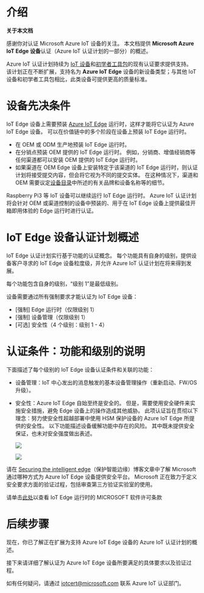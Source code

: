 # <a name="introduction"></a>介绍

**关于本文档**

感谢你对认证 Microsoft Azure IoT 设备的关注。 本文档提供 **Microsoft Azure IoT Edge 设备**认证（Azure IoT 认证计划的一部分）的概述。

Azure IoT 认证计划持续为 [IoT 设备](https://github.com/Azure/azure-iot-device-ecosystem/tree/master/iotcertification)和[初学者工具包](https://github.com/Azure/azure-iot-device-ecosystem/blob/master/kits/iotcertification/iot_certification_kit.md)的现有认证要求提供支持。 该计划正在不断扩展，支持名为 **Azure IoT Edge** 设备的新设备类型；与其他 IoT 设备和初学者工具包相比，此类设备可提供更高的质量标准。

# <a name="device-prerequisites"></a>设备先决条件

IoT Edge 设备上需要预装 [Azure IoT Edge](https://github.com/Azure/iot-edge/blob/master/README.md) 运行时，这样才能将它认证为 Azure IoT Edge 设备。  可以在价值链中的多个阶段在设备上预装 IoT Edge 运行时。

-   在 OEM 或 ODM 生产地预装 IoT Edge 运行时。
-   在分销点预装 OEM 提供的 IoT Edge 运行时。 例如，分销商、增值经销商等任何渠道都可以安装 OEM 提供的 IoT Edge 运行时。
-   如果渠道在 OEM Edge 设备上安装特定于该渠道的 IoT Edge 运行时，则认证计划将接受提交内容，但会将它视为不同的提交实体。 在这种情况下，渠道和 OEM 需要议定[设备目录](https://catalog.azureiotsolutions.com/)中所述的有关品牌和设备名称等的细节。

Raspberry Pi3 等 IoT 设备可以继续运行 IoT Edge 运行时。 Azure IoT 认证计划将会针对 OEM 或渠道控制的设备中预装的、用于在 IoT Edge 设备上提供最佳开箱即用体验的 Edge 运行时进行认证。

# <a name="iot-edge-device-certification-program-overview"></a>IoT Edge 设备认证计划概述

IoT Edge 认证计划实行基于功能的认证概念。 每个功能具有自身的级别，提供设备客户寻求的 IoT Edge 设备粒度级，并允许 Azure IoT 认证计划在将来得到发展。

每个功能包含自身的级别，“级别 1”是最低级别。 

设备需要通过所有强制要求才能认证为 IoT Edge 设备：

-   [强制] Edge 运行时（仅限级别 1）
-   [强制] 设备管理（仅限级别 1）
-   [可选] 安全性（4 个级别：级别 1 - 4）

# <a name="certification-criteria-description-of-capabilities-and-levels"></a>认证条件：功能和级别的说明

下面描述了每个级别的 IoT Edge 设备认证条件和关联的功能：

-   设备管理：IoT 中心发出的消息触发的基本设备管理操作（重新启动、FW/OS 升级）。

-   安全性：Azure IoT Edge 自始至终是安全的。  但是，需要使用安全硬件来实施安全措施，避免 Edge 设备上的操作造成其他威胁。  此项认证旨在贯彻以下理念：努力使安全性超越部署中使用 HSM 保护设备的 Azure IoT Edge 所提供的安全性。 以下功能描述设备缓解功能中存在的风险。 其中既未提供安全保证，也未对安全强度做出表述。 

    ![](images/1.PNG)


    ![](images/2.PNG)

请在 [Securing the intelligent edge](https://azure.microsoft.com/en-us/blog/securing-the-intelligent-edge/)（保护智能边缘）博客文章中了解 Microsoft 通过哪种方式为 Azure IoT Edge 设备提供安全平台。 Microsoft 正在致力于定义安全要求方面的验证过程，包括审查第三方验证实验室的使用。

请单击[此处](https://github.com/Azure/azure-iotedge/blob/master/LICENSE)以查看 IoT Edge 运行时的 MICROSOFT 软件许可条款

# <a name="next-steps"></a>后续步骤

现在，你已了解正在扩展为支持 Azure IoT Edge 设备的 Azure IoT 认证计划的概述。

接下来请详细了解认证为 Azure IoT Edge 设备所要满足的具体要求以及验证过程。 

如有任何疑问，请通过 [iotcert@microsoft.com](mailto:iotcert@microsoft.com) 联系 Azure IoT 认证部门。

